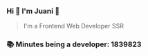### Hi 👋 I&#39;m Juani 🦁

> I&#39;m a Frontend Web Developer SSR

### 📚 Minutes being a developer: 1839823
